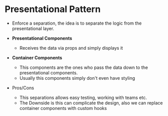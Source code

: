 # Presentational Pattern

- Enforce a separation, the idea is to separate the logic from the presentational layer.
- **Presentational Components**
    * Receives the data via props and simply displays it

- **Container Components**
    * This components are the ones who pass the data down to the presentational components. 
    * Usually this components simply don't even have styling

- Pros/Cons
    * This separations allows easy testing, working with teams etc.
    * The Downside is this can complicate the design, also we can replace container components with custom hooks